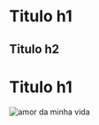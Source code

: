 # Titulo h1
## Titulo h2

<h1> Titulo h1 </h1>

<img src="https://bccpassos.github.io/encomp/imagens/albert.png" alt="amor da minha vida" style="widht=200">
